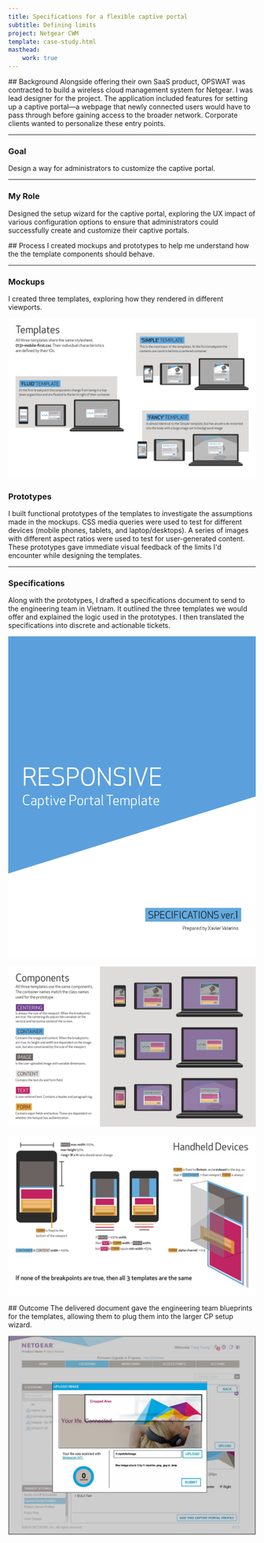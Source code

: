 ```yaml
---
title: Specifications for a flexible captive portal
subtitle: Defining limits
project: Netgear CWM
template: case-study.html
masthead:
    work: true
---
```


<section class="subgrid indenter flip-top:kid border-top:3px border-accent:cyan">
## Background 
Alongside offering their own SaaS product, OPSWAT was contracted to build a wireless cloud management system for Netgear. I was lead designer for the project.
The application included features for setting up a captive portal—a webpage that newly connected users would have to pass through before gaining access to the broader network. Corporate clients wanted to personalize these entry points.

--- 

### Goal 
Design a way for administrators to customize the captive portal.

---

### My Role 
Designed the setup wizard for the captive portal, exploring the UX impact of various configuration options to ensure that administrators could successfully create and customize their captive portals.

</section>

<section class="subgrid indenter flip-top:kid border-top:3px border-accent:magenta">
## Process 
I created mockups and prototypes to help me understand how the the template components should behave.

---

### Mockups 
I created three templates, exploring how they rendered in different viewports.

![Page from specifications document showing three options to be offered](../assets/img/netgear-captive-portal-template-variants.png)

### Prototypes 
I built functional prototypes of the templates to investigate the assumptions made in the mockups. CSS media queries were used to test for different devices (mobile phones, tablets, and laptop/desktops). A series of images with different aspect ratios were used to test for user-generated content.
These prototypes gave immediate visual feedback of the limits I'd encounter while designing the templates.

<!--*What is the goal of these points? what is the value of these endeavors? one more sentence to close the loop...*-->

---

### Specifications 
Along with the prototypes, I drafted a specifications document to send to the engineering team in Vietnam. It outlined the three templates we would offer and explained the logic used in the prototypes.
I then translated the specifications into discrete and actionable tickets.

![Cover of the specifications document](../assets/img/netgear-captive-portal-specifications-document-cover.png)

![Page from specifications document outlining components used in templates](../assets/img/netgear-captive-portal-components.png)

![Page from specifications document explaining logic used for mobile prototypes](../assets/img/netgear-captive-portal-template-logic-for-mobile.png)

</section> 

<section class="subgrid indenter flip-top:kid border-top:3px border-accent:yellow">
## Outcome 
The delivered document gave the engineering team blueprints for the templates, allowing them to plug them into the larger CP setup wizard.

![Image uploader used in the captive portal customizer](../assets/img/netgear-captive-portal-image-uploader.jpg)

</section>
